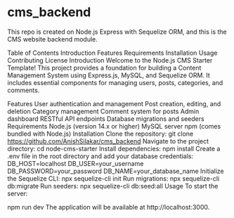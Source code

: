 # cms_backend
This repo is created on Node.js Express with Sequelize ORM, and this is the CMS website backend module.

Table of Contents
Introduction
Features
Requirements
Installation
Usage
Contributing
License
Introduction
Welcome to the Node.js CMS Starter Template! This project provides a foundation for building a Content Management System using Express.js, MySQL, and Sequelize ORM. It includes essential components for managing users, posts, categories, and comments.

Features
User authentication and management
Post creation, editing, and deletion
Category management
Comment system for posts
Admin dashboard
RESTful API endpoints
Database migrations and seeders
Requirements
Node.js (version 14.x or higher)
MySQL server
npm (comes bundled with Node.js)
Installation
Clone the repository:
git clone https://github.com/AnishSilakar/cms_backend
Navigate to the project directory:
cd node-cms-starter
Install dependencies:
npm install
Create a .env file in the root directory and add your database credentials:
DB_HOST=localhost
DB_USER=your_username
DB_PASSWORD=your_password
DB_NAME=your_database_name
Initialize the Sequelize CLI:
npx sequelize-cli init
Run migrations:
npx sequelize-cli db:migrate
Run seeders:
npx sequelize-cli db:seed:all
Usage
To start the server:

npm run dev
The application will be available at http://localhost:3000.
